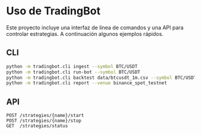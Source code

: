 # Uso de TradingBot

Este proyecto incluye una interfaz de línea de comandos y una API para
controlar estrategias.  A continuación algunos ejemplos rápidos.

## CLI

```bash
python -m tradingbot.cli ingest --symbol BTC/USDT
python -m tradingbot.cli run-bot --symbol BTC/USDT
python -m tradingbot.cli backtest data/btcusdt_1m.csv --symbol BTC/USDT --strategy breakout_atr
python -m tradingbot.cli report --venue binance_spot_testnet
```

## API

```
POST /strategies/{name}/start
POST /strategies/{name}/stop
GET  /strategies/status
```

